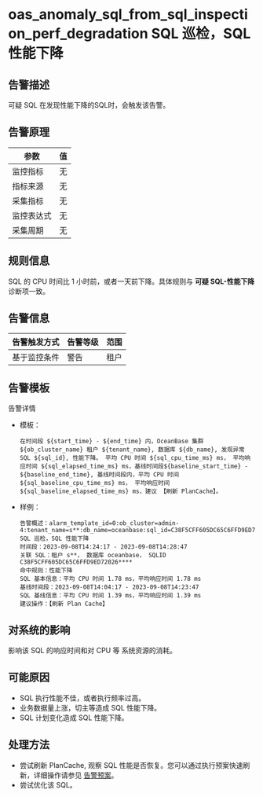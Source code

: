 # oas_anomaly_sql_from_sql_inspection_perf_degradation SQL 巡检，SQL 性能下降

## 告警描述

可疑 SQL 在发现性能下降的SQL时，会触发该告警。

## 告警原理

| 参数 | 值 |
| --- | --- |
| 监控指标 | 无 |
| 指标来源 | 无 |
| 采集指标 | 无 |
| 监控表达式 | 无 |
| 采集周期 | 无 |

## 规则信息

SQL 的 CPU 时间比 1 小时前，或者一天前下降。具体规则与 **可疑 SQL-性能下降** 诊断项一致。

## 告警信息

| 告警触发方式 | 告警等级 | 范围 |
| --- | --- | --- |
| 基于监控条件 | 警告 | 租户 |

## 告警模板

告警详情

* 模板：

  ```text
  在时间段 ${start_time} - ${end_time} 内，OceanBase 集群 ${ob_cluster_name} 租户 ${tenant_name}, 数据库 ${db_name}, 发现异常 SQL ${sql_id}, 性能下降。 平均 CPU 时间 ${sql_cpu_time_ms} ms， 平均响应时间 ${sql_elapsed_time_ms} ms，基线时间段${baseline_start_time} - ${baseline_end_time}, 基线时间段内，平均 CPU 时间 ${sql_baseline_cpu_time_ms} ms， 平均响应时间 ${sql_baseline_elapsed_time_ms} ms，建议 【刷新 PlanCache】。
  ```

* 样例：

  ```text
  告警概述：alarm_template_id=0:ob_cluster=admin-4:tenant_name=s**:db_name=oceanbase:sql_id=C38F5CFF605DC65C6FFD9ED72026****:recommend_operations=FLUSHING_PLAN_CACHE SQL 巡检，SQL 性能下降
  时间段：2023-09-08T14:24:17 - 2023-09-08T14:28:47
  关联 SQL：租户 s**， 数据库 oceanbase， SQLID C38F5CFF605DC65C6FFD9ED72026****
  命中规则：性能下降
  SQL 基本信息：平均 CPU 时间 1.78 ms，平均响应时间 1.78 ms
  基线时间段：2023-09-08T14:04:17 - 2023-09-08T14:23:47
  SQL 基线信息：平均 CPU 时间 1.39 ms，平均响应时间 1.39 ms
  建议操作：【刷新 Plan Cache】
    ```

## 对系统的影响

影响该 SQL 的响应时间和对 CPU 等 系统资源的消耗。

## 可能原因

* SQL 执行性能不佳，或者执行频率过高。
* 业务数据量上涨，切主等造成 SQL 性能下降。
* SQL 计划变化造成 SQL 性能下降。

## 处理方法

* 尝试刷新 PlanCache, 观察 SQL 性能是否恢复。您可以通过执行预案快速刷新，详细操作请参见 [告警预案](../500.appendix/400.execute-the-plan.md)。
* 尝试优化该 SQL。
